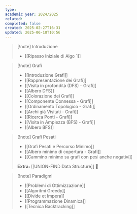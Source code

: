 ```yaml
---
type: 
academic year: 2024/2025
related: 
completed: false
created: 2025-02-27T16:31
updated: 2025-06-18T10:56
---
```

>[!note] Introduzione
>- [[Ripasso Iniziale di Algo 1]]

>[!note] Grafi
>- [[Introduzione Grafi]]
>- [[Rappresentazione dei Grafi]]
>- [[Visita in profondità (DFS) - Grafi]]
>- [[Albero DFS]]
>- [[Colorazione dei Grafi]]
>- [[Componente Connessa - Grafi]]
>- [[Ordinamento Topologico - Grafi]]
>- [[Archi già Visitati - Grafi]]
>- [[Ricerca Ponti - Grafi]]
>- [[Visita in Ampiezza (BFS) - Grafi]]
>- [[Albero BFS]]

>[!note] Grafi Pesati
>
>- [[Grafi Pesati e Percorso Minimo]]
>- [[Albero minimo di copertura - Grafi]]
>- [[Cammino minimo su grafi con pesi anche negativi]]
>  
>**Extra:** [[UNION-FIND Data Structure]] 🔴

>[!note] Paradigmi
>- [[Problemi di Ottimizzazione]]
>- [[Algoritmi Greedy]]
>- [[Divide et Impera]]
>- [[Programmazione Dinamica]]
>- [[Tecnica Backtracking]]

